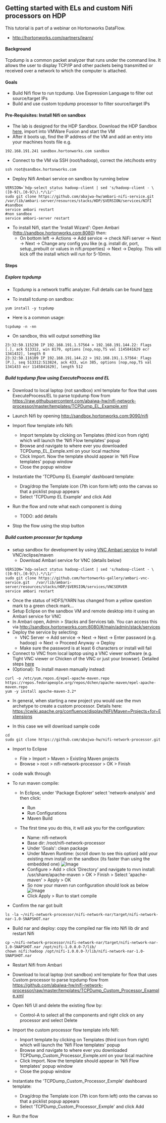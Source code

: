 ## Getting started with ELs and custom Nifi processors on HDP

This tutorial is part of a webinar on Hortonworks DataFlow.
- http://hortonworks.com/partners/learn/

#### Background

Tcpdump is a common packet analyzer that runs under the command line. It allows the user to display TCP/IP and other packets being transmitted or received over a network to which the computer is attached. 

#### Goals 
- Build Nifi flow to run tcpdump. Use Expression Language to filter out source/target IPs 
- Build and use custom tcpdump processor to filter source/target IPs



#### Pre-Requisites: Install Nifi on sandbox

- The lab is designed for the HDP Sandbox. Download the HDP Sandbox [here](http://hortonworks.com/products/hortonworks-sandbox/#install), import into VMWare Fusion and start the VM
- After it boots up, find the IP address of the VM and add an entry into your machines hosts file e.g.
```
192.168.191.241 sandbox.hortonworks.com sandbox    
```
- Connect to the VM via SSH (root/hadoop), correct the /etc/hosts entry
```
ssh root@sandbox.hortonworks.com
```

- Deploy Nifi Ambari service on sandbox by running below
```
VERSION=`hdp-select status hadoop-client | sed 's/hadoop-client - \([0-9]\.[0-9]\).*/\1/'`
sudo git clone https://github.com/abajwa-hw/ambari-nifi-service.git   /var/lib/ambari-server/resources/stacks/HDP/$VERSION/services/NIFI   
#sandbox
service ambari restart
#non sandbox
service ambari-server restart
```
- To install Nifi, start the 'Install Wizard': Open Ambari (http://sandbox.hortonworks.com:8080) then:
  - On bottom left -> Actions -> Add service -> check NiFi server -> Next -> Next -> Change any config you like (e.g. install dir, port, setup_prebuilt or values in nifi.properties) -> Next -> Deploy. This will kick off the install which will run for 5-10min.

#### Steps

#####  Explore tcpdump

- Tcpdump is a network traffic analyzer. Full details can be found [here](http://www.tcpdump.org/tcpdump_man.html)

- To install tcdump on sandbox:
```
yum install -y tcpdump
```

- Here is a common usage:
```
tcpdump -n -nn
```

- On sandbox, this will output something like
```
23:32:50.115230 IP 192.168.191.1.57564 > 192.168.191.144.22: Flags [.], ack 513312, win 8179, options [nop,nop,TS val 1145841629 ecr 1341432], length 0
23:32:50.116109 IP 192.168.191.144.22 > 192.168.191.1.57564: Flags [P.], seq 513312:513824, ack 433, win 385, options [nop,nop,TS val 1341433 ecr 1145841629], length 512
```


#####  Build tcpdump flow using ExecuteProcess and EL



- Download to local laptop (not sandbox) xml template for flow that uses ExecuteProcess/EL to parse tcpdump flow from https://raw.githubusercontent.com/abajwa-hw/nifi-network-processor/master/templates/TCPDump_EL_Example.xml
  
- Launch Nifi by opening http://sandbox.hortonworks.com:9090/nifi

- Import flow template info Nifi:
  - Import template by clicking on Templates (third icon from right) which will launch the 'Nifi Flow templates' popup 
  - Browse and navigate to where ever you downloaded TCPDump_EL_Exmple.xml on your local machine
  - Click Import. Now the template should appear in 'Nifi Flow templates' popup window
  - Close the popup window

- Instantiate the 'TCPDump EL Example' dashboard template:
  - Drag/drop the Template icon (7th icon form left) onto the canvas so that a picklist popup appears 
  - Select 'TCPDump EL Example' and click Add

- Run the flow and note what each component is doing
  - TODO: add details

- Stop the flow using the stop button

#####  Build custom processor for tcpdump

- setup sandbox for development by using [VNC Ambari service](https://github.com/hortonworks-gallery/ambari-vnc-service) to install VNC/eclipse/maven
  - Download Ambari service for VNC (details below)
```  
VERSION=`hdp-select status hadoop-client | sed 's/hadoop-client - \([0-9]\.[0-9]\).*/\1/'`
sudo git clone https://github.com/hortonworks-gallery/ambari-vnc-service.git   /var/lib/ambari-server/resources/stacks/HDP/$VERSION/services/VNCSERVER   
service ambari restart
```

- Once the status of HDFS/YARN has changed from a yellow question mark to a green check mark...
- Setup Eclipse on the sandbox VM and remote desktop into it using an Ambari service for VNC
- In Ambari open, Admin > Stacks and Services tab. You can access this via http://sandbox.hortonworks.com:8080/#/main/admin/stack/services
- Deploy the service by selecting:
  - VNC Server -> Add service -> Next -> Next -> Enter password (e.g. hadoop) -> Next -> Proceed Anyway -> Deploy
  - Make sure the password is at least 6 characters or install will fail
- Connect to VNC from local laptop using a VNC viewer software (e.g. Tight VNC viewer or Chicken of the VNC or just your browser). Detailed steps [here](https://github.com/hortonworks-gallery/ambari-vnc-service)
- (Optional): To install maven manually instead:
```
curl -o /etc/yum.repos.d/epel-apache-maven.repo https://repos.fedorapeople.org/repos/dchen/apache-maven/epel-apache-maven.repo
yum -y install apache-maven-3.2*
```

- In general, when starting a new project you would use the mvn archetype to create a custom processor. Details here: https://cwiki.apache.org/confluence/display/NIFI/Maven+Projects+for+Extensions

- In this case we will download sample code
```
cd
sudo git clone https://github.com/abajwa-hw/nifi-network-processor.git
```
- Import to Eclipse 
  - File > Import > Maven > Existing Maven projects
  - Browse > root > nifi-network-processor > OK > Finish
  
- code walk through
  
- To run maven compile: 
  - In Eclipse, under 'Package Explorer' select 'network-analysis' and then click:
    - Run
    - Run Configurations
    - Maven Build
  
  - The first time you do this, it will ask you for the configuration:
    - Name: nifi-network
    - Base dir: /root/nifi-network-processor
    - Under 'Goals': clean package
    - Under Maven Runtime: (scroll down to see this option) add your existing mvn install on the sandbox (its faster than using the embedded one)
    ![Image](../master/screenshots/configure-maven-install.png?raw=true)
    - Configure > Add > click ‘Directory’ and navigate to mvn install: /usr/share/apache-maven > OK > Finish > Select 'apache-maven' > Apply > OK
    - So now your maven run configuration should look as below
    ![Image](../master/screenshots/maven-run-configuration.png?raw=true)
    - Click Apply > Run to start compile
        


- Confirm the nar got built
```
ls -la ~/nifi-network-processor/nifi-network-nar/target/nifi-network-nar-1.0-SNAPSHOT.nar
```
- Build nar and deploy: copy the compiled nar file into Nifi lib dir and restart Nifi
```
cp ~/nifi-network-processor/nifi-network-nar/target/nifi-network-nar-1.0-SNAPSHOT.nar /opt/nifi-1.0.0.0-7/lib/
chown nifi:hadoop /opt/nifi-1.0.0.0-7/lib/nifi-network-nar-1.0-SNAPSHOT.nar

```
- Restart Nifi from Ambari


- Download to local laptop (not sandbox) xml template for flow that uses Custom processor to parse tcpdump flow from https://github.com/abajwa-hw/nifi-network-processor/raw/master/templates/TCPDump_Custom_Processor_Example.xml
  
- Open Nifi UI and delete the existing flow by:
  - Control-A to select all the components and right click on any processor and select Delete

- Import the custom processor flow template info Nifi:
  - Import template by clicking on Templates (third icon from right) which will launch the 'Nifi Flow templates' popup 
  - Browse and navigate to where ever you downloaded TCPDump_Custom_Processor_Exmple.xml on your local machine
  - Click Import. Now the template should appear in 'Nifi Flow templates' popup window
  - Close the popup window

- Instantiate the 'TCPDump_Custom_Processor_Exmple' dashboard template:
  - Drag/drop the Template icon (7th icon form left) onto the canvas so that a picklist popup appears 
  - Select 'TCPDump_Custom_Processor_Exmple' and click Add


- Run the flow

